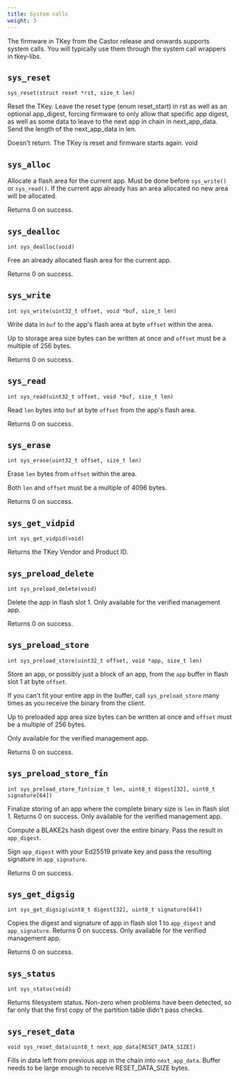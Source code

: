 ```yaml
---
title: System calls
weight: 3
---
```


The firmware in TKey from the Castor release and onwards supports
system calls. You will typically use them through the system call
wrappers in tkey-libs.

## `sys_reset`

`sys_reset(struct reset *rst, size_t len)`

Reset the TKey. Leave the reset type (enum reset_start) in rst as well
as an optional app_digest, forcing firmware to only allow that
specific app digest, as well as some data to leave to the next app in
chain in next_app_data. Send the length of the next_app_data in len.

Doesn't return. The TKey is reset and firmware starts again. void


## `sys_alloc`

Allocate a flash area for the current app. Must be done before
`sys_write()` or `sys_read()`. If the current app already has an area
allocated no new area will be allocated.

Returns 0 on success.

## `sys_dealloc`

`int sys_dealloc(void)`

Free an already allocated flash area for the current app.

Returns 0 on success.

## `sys_write`

`int sys_write(uint32_t offset, void *buf, size_t len)`

Write data in `buf` to the app's flash area at byte `offset` within
the area.

Up to storage area size bytes can be written at once and `offset` must
be a multiple of 256 bytes.

Returns 0 on success.

## `sys_read`

`int sys_read(uint32_t offset, void *buf, size_t len)`

Read `len` bytes into `buf` at byte `offset` from the app's flash
area.

Returns 0 on success.

## `sys_erase`

`int sys_erase(uint32_t offset, size_t len)`

Erase `len` bytes from `offset` within the area.

Both `len` and  `offset` must be a multiple of 4096 bytes.

Returns 0 on success.

## `sys_get_vidpid`

`int sys_get_vidpid(void)`

Returns the TKey Vendor and Product ID.

## `sys_preload_delete`

`int sys_preload_delete(void)`

Delete the app in flash slot 1. Only available for the verified
management app.

Returns 0 on success.

## `sys_preload_store`

`int sys_preload_store(uint32_t offset, void *app, size_t len)`

Store an app, or possibly just a block of an app, from the `app`
buffer in flash slot 1 at byte `offset`.

If you can't fit your entire app in the buffer, call
`sys_preload_store` many times as you receive the binary from the
client.

Up to preloaded app area size bytes can be written at once and
`offset` must be a multiple of 256 bytes.

Only available for the verified management app.

Returns 0 on success.

## `sys_preload_store_fin`

`int sys_preload_store_fin(size_t len, uint8_t digest[32], uint8_t signature[64])`

Finalize storing of an app where the complete binary size is `len`
in flash slot 1. Returns 0 on success. Only available for the
verified management app.

Compute a BLAKE2s hash digest over the entire binary. Pass the
result in `app_digest`.

Sign `app_digest` with your Ed25519 private key and pass the
resulting signature in `app_signature`.

Returns 0 on success.

## `sys_get_digsig`

`int sys_get_digsig(uint8_t digest[32], uint8_t signature[64])`

Copies the digest and signature of app in flash slot 1 to
`app_digest` and `app_signature`. Returns 0 on success. Only
available for the verified management app.

Returns 0 on success.

## `sys_status`

`int sys_status(void)`

Returns filesystem status. Non-zero when problems have been detected,
so far only that the first copy of the partition table didn't pass
checks.

## `sys_reset_data`

`void sys_reset_data(uint8_t next_app_data[RESET_DATA_SIZE])`

Fills in data left from previous app in the chain into
`next_app_data`. Buffer needs to be large enough to receive
RESET_DATA_SIZE bytes.
